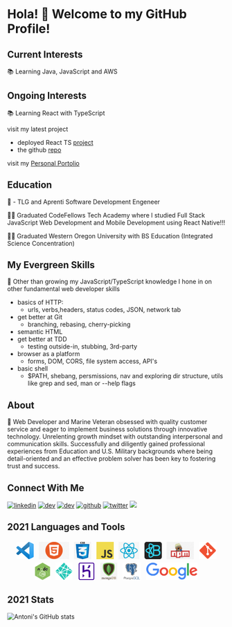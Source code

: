 # Hola! 👋 Welcome to my GitHub Profile!

## Current Interests

📚 Learning Java, JavaScript and AWS 

## Ongoing Interests

📚 Learning React with TypeScript

visit my latest project
- deployed React TS [project](https://dev0-react-demos.netlify.app/)
- the github [repo](https://github.com/antoni909/React-Demos)

visit my [Personal Portolio](https://antoni909.netlify.app/)

## Education

🏫 - TLG and Aprenti Software Development Engeneer

👨‍🎓  Graduated CodeFellows Tech Academy where I studied Full Stack JavaScript Web Development and Mobile Development using React Native!!!

👨‍🎓  Graduated Western Oregon University with BS Education (Integrated Science Concentration)

## My Evergreen Skills

🌱 Other than growing my JavaScript/TypeScript knowledge I hone in on other fundamental web developer skills

- basics of HTTP: 
  - urls, verbs,headers, status codes, JSON, network tab
- get better at Git
  - branching, rebasing, cherry-picking
- semantic HTML
- get better at TDD
  - testing outside-in, stubbing, 3rd-party
- browser as a platform
  - forms, DOM, CORS, file system access, API's
- basic shell
  - $PATH, shebang, persmissions, nav and exploring dir structure, utils like grep and sed, man or --help flags
  
## About

:book: Web Developer and Marine Veteran obsessed with quality customer service and eager to implement business solutions through innovative technology. Unrelenting growth mindset with outstanding interpersonal and communication skills. Successfully and diligently gained professional experiences from Education and U.S. Military backgrounds where being detail-oriented and an effective problem solver has been key to fostering trust and success. 

## Connect With Me 
[<img src='https://cdn.jsdelivr.net/npm/simple-icons@3.0.1/icons/linkedin.svg' alt='linkedin' height='40'>](https://www.linkedin.com/in/lorenzo-ortega-antoni/) [<img src='https://cdn.jsdelivr.net/npm/simple-icons@3.0.1/icons/hashnode.svg' alt='dev' height='40'>](https://hashnode.com/@antoni909)  [<img src='https://cdn.jsdelivr.net/npm/simple-icons@3.0.1/icons/dev-dot-to.svg' alt='dev' height='40'>](https://dev.to/@antoni909) [<img src='https://cdn.jsdelivr.net/npm/simple-icons@3.0.1/icons/github.svg' alt='github' height='40'>](https://github.com/antoni909) [<img src='https://cdn.jsdelivr.net/npm/simple-icons@3.0.1/icons/twitter.svg' alt='twitter' height='40'>](https://twitter.com/avichu1992) ![](https://visitor-badge.laobi.icu/badge?page_id=antoni909.antoni909)



## 2021 Languages and Tools

<p align="center">
  <img
    src="icons/vscode.png"
    alt="VS-Editor"
    height="40"
    style="vertical-align:top; margin:4px">
  <img
    src="icons/html.png"
    alt="html"
    height="40"
    style="vertical-align:top; margin:4px">
  <img
    src="icons/css.png"
    alt="css"
    height="40"
    style="vertical-align:top; margin:4px">
  <img
    src="icons/js.png"
    alt="Javascript"
    height="40"
    style="vertical-align:top; margin:4px">
  <img
    src="icons/react.png"
    alt="react"
    height="40"
    style="vertical-align:top; margin:4px">
  <img
    src="icons/bootstrap.png"
    alt="React-Bootstrap"
    height="40"
    style="vertical-align:top; margin:4px">
  <img
    src="icons/npm.jpeg"
    alt="npm"
    height="40"
    style="vertical-align:top; margin:4px">
  <img
    src="icons/git.png"
    alt="git"
    height="40"
    style="vertical-align:top; margin:4px">
  <img
    src="icons/node-js.png"
    alt="node.js"
    height="40"
    style="vertical-align:top; margin:4px">
  <img
    src="icons/netlify.png"
    alt="netlify"
    height="40"
    style="vertical-align:top; margin:4px">  
  <img
    src="icons/heroku.png"
    alt="heroku.js"
    height="40"
    style="vertical-align:top; margin:4px">
  <img
    src="icons/mongodb.png"
    alt="heroku"
    height="40"
    style="vertical-align:top; margin:4px">
  <img
    src="icons/postgresql-logo.png"
    alt="PostgresQL"
    height="40"
    style="vertical-align:top; margin:4px">
  <img
    src="icons/google.png"
    alt="Google"
    height="40"
    style="vertical-align:top; margin:4px">
</p>

##  2021 Stats
![Antoni's GitHub stats](https://github-readme-stats.vercel.app/api?username=antoni909&show_icons=true&theme=gotham&border_radius=25&custom_title=My%20Stats%20So-far)
